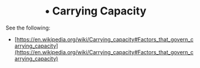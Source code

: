 #       • Carrying Capacity

See the following:

* [https://en.wikipedia.org/wiki/Carrying_capacity#Factors_that_govern_carrying_capacity](https://en.wikipedia.org/wiki/Carrying_capacity#Factors_that_govern_carrying_capacity)
